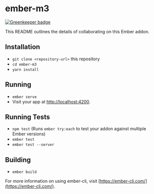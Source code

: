 # ember-m3

[![Greenkeeper badge](https://badges.greenkeeper.io/hjdivad/ember-m3.svg?token=0a4f3ac83acca3231997f9dd43392069e9029502aeb8feda874d995a0b05fc7d)](https://greenkeeper.io/)

This README outlines the details of collaborating on this Ember addon.

## Installation

* `git clone <repository-url>` this repository
* `cd ember-m3`
* `yarn install`

## Running

* `ember serve`
* Visit your app at [http://localhost:4200](http://localhost:4200).

## Running Tests

* `npm test` (Runs `ember try:each` to test your addon against multiple Ember versions)
* `ember test`
* `ember test --server`

## Building

* `ember build`

For more information on using ember-cli, visit [https://ember-cli.com/](https://ember-cli.com/).
